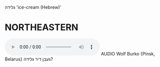 גלידה
'ice-cream (Hebrew)'

NORTHEASTERN
==============

<audio controls src="https://ia801509.us.archive.org/26/items/WolfBurko/GebnDirGlida-WolfBurko.mp3"></audio>
AUDIO Wolf Burko {Pinsk, Belarus}
געבן דיר גלידה?